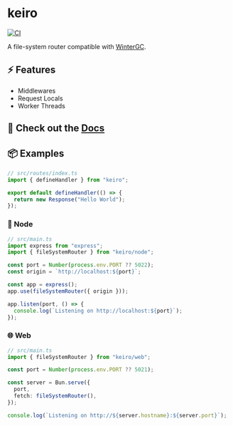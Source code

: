 # keiro

[![CI](https://github.com/Neo-Ciber94/keiro/actions/workflows/ci.yml/badge.svg)](https://github.com/Neo-Ciber94/keiro/actions/workflows/ci.yml)

A file-system router compatible with [WinterGC](https://wintercg.org/).

## ⚡ Features

- Middlewares
- Request Locals
- Worker Threads

## 📖 Check out the [Docs](https://neo-ciber94.github.io/keiro/) 

## 📦 Examples

```ts
// src/routes/index.ts
import { defineHandler } from "keiro";

export default defineHandler(() => {
  return new Response("Hello World");
});
```

### 🐢 Node

```ts
// src/main.ts
import express from "express";
import { fileSystemRouter } from "keiro/node";

const port = Number(process.env.PORT ?? 5022);
const origin = `http://localhost:${port}`;

const app = express();
app.use(fileSystemRouter({ origin }));

app.listen(port, () => {
  console.log(`Listening on http://localhost:${port}`);
});
```

### 🌐 Web

```ts
// src/main.ts
import { fileSystemRouter } from "keiro/web";

const port = Number(process.env.PORT ?? 5021);

const server = Bun.serve({
  port,
  fetch: fileSystemRouter(),
});

console.log(`Listening on http://${server.hostname}:${server.port}`);
```
